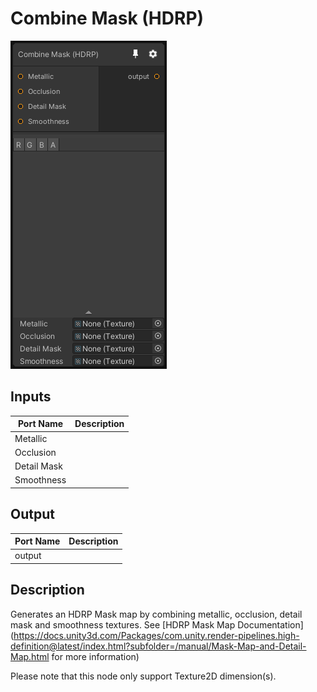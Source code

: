 # Combine Mask (HDRP)
![Mixture.HDRPMaskCombine](../../images/Mixture.HDRPMaskCombine.png)
## Inputs
Port Name | Description
--- | ---
Metallic | 
Occlusion | 
Detail Mask | 
Smoothness | 

## Output
Port Name | Description
--- | ---
output | 

## Description
Generates an HDRP Mask map by combining metallic, occlusion, detail mask and smoothness textures.
See [HDRP Mask Map Documentation](https://docs.unity3d.com/Packages/com.unity.render-pipelines.high-definition@latest/index.html?subfolder=/manual/Mask-Map-and-Detail-Map.html for more information)

Please note that this node only support Texture2D dimension(s).
